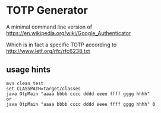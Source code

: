 # TOTP Generator 

A minimal command line version of
https://en.wikipedia.org/wiki/Google_Authenticator

Which is in fact a specific TOTP according to
http://www.ietf.org/rfc/rfc6238.txt

## usage hints

```
mvn clean test
set CLASSPATH=target/classes
java OtpMain "aaaa bbbb cccc dddd eeee ffff gggg hhhh"
or
java OtpMain "aaaa bbbb cccc dddd eeee ffff gggg hhhh" 0
```
